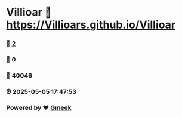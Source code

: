 # Villioar :link: https://Villioars.github.io/Villioar 
### :page_facing_up: [2](https://Villioars.github.io/Villioar/tag.html) 
### :speech_balloon: 0 
### :hibiscus: 40046 
### :alarm_clock: 2025-05-05 17:47:53 
### Powered by :heart: [Gmeek](https://github.com/Meekdai/Gmeek)
